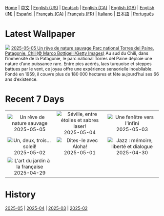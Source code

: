 [Home](../README.md) | [中文](zh-CN.md) | [English (US)](en-US.md) | [Deutsch](de-DE.md) | [English (CA)](en-CA.md) | [English (GB)](en-GB.md) | [English (IN)](en-IN.md) | [Español](es-ES.md) | [Français (CA)](fr-CA.md) | [Français (FR)](fr-FR.md) | [Italiano](it-IT.md) | [日本語](ja-JP.md) | [Português](pt-BR.md)

# Latest Wallpaper
![](https://www.bing.com/th?id=OHR.TorresChile_FR-CA1724520093_UHD.jpg)
[2025-05-05 Un rêve de nature sauvage Parc national Torres del Paine, Patagonie, Chili(© Marco Bottigelli/Getty Images)](https://www.bing.com/th?id=OHR.TorresChile_FR-CA1724520093_UHD.jpg)
Au sud du Chili, dans l’immensité de la Patagonie, le parc national Torres del Paine déploie une nature d’une puissance rare. Entre pics acérés, lacs turquoise et steppes battues par le vent, ce joyau offre une expérience sensorielle inoubliable. Fondé en 1959, il couvre plus de 180 000 hectares et fête aujourd’hui ses 66 ans d’existence.

# Recent 7 Days
|  |  |  |
|:---:|:---:|:---:|
| ![](https://www.bing.com/th?id=OHR.TorresChile_FR-CA1724520093_400x240.jpg "Un rêve de nature sauvage") 2025-05-05 | ![](https://www.bing.com/th?id=OHR.SevilleNaboo_FR-CA9803476617_400x240.jpg "Séville, entre étoiles et sabres laser!") 2025-05-04 | ![](https://www.bing.com/th?id=OHR.ArchesGalaxy_FR-CA6355904701_400x240.jpg "Une fenêtre vers l'infini") 2025-05-03 |
| ![](https://www.bing.com/th?id=OHR.BrazilHeron_FR-CA6403400968_400x240.jpg "Un, deux, trois… soleil!") 2025-05-02 | ![](https://www.bing.com/th?id=OHR.PinkPlumeria_FR-CA9550937196_400x240.jpg "Dites-le avec Aloha!") 2025-05-01 | ![](https://www.bing.com/th?id=OHR.ColtraneBand_FR-CA0892756164_400x240.jpg "Jazz : mémoire, liberté et dialogue") 2025-04-30 |
| ![](https://www.bing.com/th?id=OHR.GardensVillandry_FR-CA0608759870_400x240.jpg "L'art du jardin à la française") 2025-04-29 |  |  |

# History
[2025-05](../archives/wallpaper/fr-CA/w_2025_05.md) | [2025-04](../archives/wallpaper/fr-CA/w_2025_04.md) | [2025-03](../archives/wallpaper/fr-CA/w_2025_03.md) | [2025-02](../archives/wallpaper/fr-CA/w_2025_02.md)
